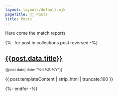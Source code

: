 ```yaml
---
layout: layouts/default.njk
pageTitle: 🏈🐖 Posts
title: Posts
---
```


Here come the match reports

{%- for post in collections.post reversed -%}
  <div class="neu ph3 pv2 mv3">
  <h2>
    <a class="no-underline" href="{{post.url}}">{{post.data.title}}</a>
  </h2>
  <p class="mv0">
    <small>{{post.date| date: "%d %B %Y"}}</small>
  </p>
  <p>
    {{ post.templateContent | strip_html | truncate:100 }}
  </p>
  </div>
{%- endfor -%}
